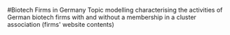 #Biotech Firms in Germany
Topic modelling characterising the activities of German biotech firms with and without a membership in a cluster association (firms' website contents)
